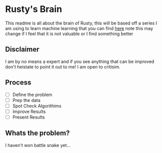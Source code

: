 # Rusty's Brain

This readme is all about the brain of Rusty, this will be based off a series I am using to learn machine learning that you can find [here](https://machinelearningmastery.com/start-here/#getstarted) note this may change if I feel that it is not valuable or I find something better

## Disclaimer

I am by no means a expert and if you see anything that can be improved don't heistate to point it out to me! I am open to critisim.

## Process

- [ ] Define the problem
- [ ] Prep the data
- [ ] Spot Check Algorithims
- [ ] Improve Results
- [ ] Present Results

## Whats the problem?

I haven't won battle snake yet...

